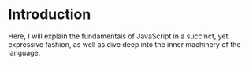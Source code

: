 # Introduction
Here, I will explain the fundamentals of JavaScript in a succinct, yet expressive fashion, as well as dive deep into the inner machinery of the language. 